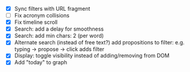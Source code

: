 - [x] Sync filters with URL fragment
- [ ] Fix acronym collisions
- [x] Fix timeline scroll
- [x] Search: add a delay for smoothness
- [x] Search: add min chars: 2 (per word)
- [x] Alternate search (instead of free text?) add propositions to filter: e.g. typing -> propose -> click adds filter
- [x] Display: toggle visibility instead of adding/removing from DOM
- [x] Add "today" to graph
